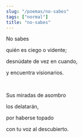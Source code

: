 ```yaml
---
slug: "/poemas/no-sabes"
tags: ["normal"]
title: "no-sabes"
---
```

No sabes

quién es ciego o vidente;

desnúdate de vez en cuando,

y encuentra visionarios.

&nbsp;

Sus miradas de asombro

los delatarán,

por haberse topado

con tu voz al descubierto.